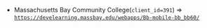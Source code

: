  - Massachusetts Bay Community College(`client_id=391`) => [`https://develearning.massbay.edu/webapps/Bb-mobile-bb_bb60/`](https://develearning.massbay.edu/webapps/Bb-mobile-bb_bb60/)
